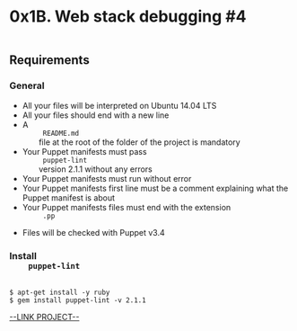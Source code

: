 # 0x1B. Web stack debugging #4

<html>
<div class="panel panel-default" id="project-description">
 <div class="panel-body">
  <p>
   <img alt="" src="https://s3.amazonaws.com/intranet-projects-files/holbertonschool-sysadmin_devops/313/frdkCrb.jpg" style=""/>
  </p>
  <h2>
   Requirements
  </h2>
  <h3>
   General
  </h3>
  <ul>
   <li>
    All your files will be interpreted on Ubuntu 14.04 LTS
   </li>
   <li>
    All your files should end with a new line
   </li>
   <li>
    A
    <code>
     README.md
    </code>
    file at the root of the folder of the project is mandatory
   </li>
   <li>
    Your Puppet manifests must pass
    <code>
     puppet-lint
    </code>
    version 2.1.1 without any errors
   </li>
   <li>
    Your Puppet manifests must run without error
   </li>
   <li>
    Your Puppet manifests first line must be a comment explaining what the Puppet manifest is about
   </li>
   <li>
    Your Puppet manifests files must end with the extension
    <code>
     .pp
    </code>
   </li>
   <li>
    Files will be checked with Puppet v3.4
   </li>
  </ul>
  <h3>
   Install
   <code>
    puppet-lint
   </code>
  </h3>
  <pre><code>$ apt-get install -y ruby
$ gem install puppet-lint -v 2.1.1
</code></pre>
 </div>
</div>

[--LINK PROJECT--](https://intranet.hbtn.io/projects/313)
</html>